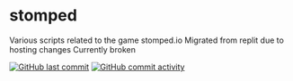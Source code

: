 # stomped
Various scripts related to the game stomped.io
Migrated from replit due to hosting changes
Currently broken


[![GitHub last commit](https://img.shields.io/github/last-commit/username/repository)](https://github.com/JBlitzar/stomped/commits/main)
[![GitHub commit activity](https://img.shields.io/github/commit-activity/m/username/repository)](https://github.com/JBlitzar/stomped/commits/main)
